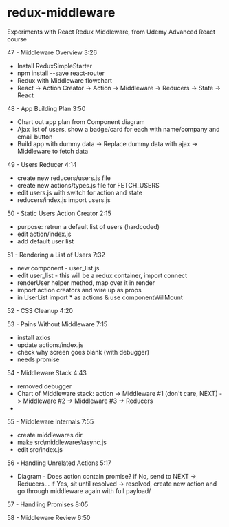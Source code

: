# redux-middleware
Experiments with React Redux Middleware, from Udemy Advanced React course

47 - Middleware Overview 3:26  

* Install ReduxSimpleStarter
* npm install --save react-router
* Redux with Middleware flowchart
* React -> Action Creator -> Action -> Middleware -> Reducers -> State -> React

48 - App Building Plan 3:50  

* Chart out app plan from Component diagram
* Ajax list of users, show a badge/card for each with name/company and email button
* Build app with dummy data -> Replace dummy data with ajax -> Middleware to fetch data


49 - Users Reducer 4:14  
* create new reducers/users.js file
* create new actions/types.js file for FETCH_USERS
* edit users.js with switch for action and state
* reducers/index.js import users.js

50 - Static Users Action Creator 2:15  

* purpose: retrun a default list of users (hardcoded)
* edit action/index.js
* add default user list

51 - Rendering a List of Users 7:32  

* new component - user_list.js
* edit user_list - this will be a redux container, import connect
* renderUser helper method, map over it in render
* import action creators and wire up as props
* in UserList import * as actions & use componentWillMount

52 - CSS Cleanup 4:20  

53 - Pains Without Middleware 7:15  

* install axios
* update actions/index.js
* check why screen goes blank (with debugger)
* needs promise

54 - Middleware Stack 4:43  
* removed debugger
* Chart of Middleware stack: action -> Middleware #1 (don't care, NEXT) -> Middleware #2 -> Middleware #3 -> Reducers
*

55 - Middleware Internals 7:55

* create middlewares dir.
* make src\middlewares\async.js
* edit src/index.js

56 - Handling Unrelated Actions 5:17  

* Diagram - Does action contain promise? if No, send to NEXT -> Reducers... if Yes, sit until resolved -> resolved, create new action and go through middleware again with full payload/

57 - Handling Promises 8:05  

58 - Middleware Review 6:50
